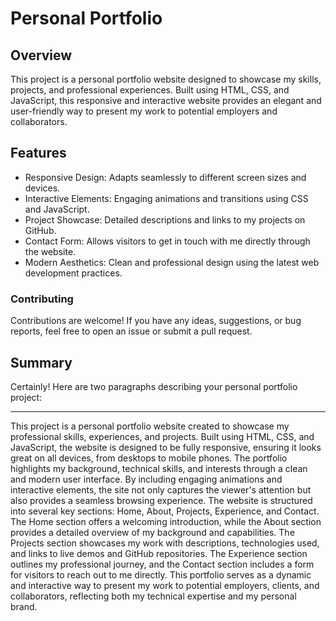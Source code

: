 <h1>Personal Portfolio</h1>
<h2>Overview</h2>
<p>This project is a personal portfolio website designed to showcase my skills, projects, and professional experiences. Built using HTML, CSS, and JavaScript, this responsive and interactive website provides an elegant and user-friendly way to present my work to potential employers and collaborators.</p>
<h2>Features</h2>
<ul>
  <li>Responsive Design: Adapts seamlessly to different screen sizes and devices.</li>
  <li>Interactive Elements: Engaging animations and transitions using CSS and JavaScript.</li>
  <li>Project Showcase: Detailed descriptions and links to my projects on GitHub.</li>
  <li>Contact Form: Allows visitors to get in touch with me directly through the website.</li>
  <li>Modern Aesthetics: Clean and professional design using the latest web development practices.</li>
</ul>
<h3>Contributing</h3>
<p>Contributions are welcome! If you have any ideas, suggestions, or bug reports, feel free to open an issue or submit a pull request.</p>
<h2>Summary</h2>
<p>Certainly! Here are two paragraphs describing your personal portfolio project:

---

This project is a personal portfolio website created to showcase my professional skills, experiences, and projects. Built using HTML, CSS, and JavaScript, the website is designed to be fully responsive, ensuring it looks great on all devices, from desktops to mobile phones. The portfolio highlights my background, technical skills, and interests through a clean and modern user interface. By including engaging animations and interactive elements, the site not only captures the viewer's attention but also provides a seamless browsing experience.
The website is structured into several key sections: Home, About, Projects, Experience, and Contact. The Home section offers a welcoming introduction, while the About section provides a detailed overview of my background and capabilities. The Projects section showcases my work with descriptions, technologies used, and links to live demos and GitHub repositories. The Experience section outlines my professional journey, and the Contact section includes a form for visitors to reach out to me directly. This portfolio serves as a dynamic and interactive way to present my work to potential employers, clients, and collaborators, reflecting both my technical expertise and my personal brand.</p>


